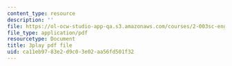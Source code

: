 ```yaml
---
content_type: resource
description: ''
file: https://ol-ocw-studio-app-qa.s3.amazonaws.com/courses/2-003sc-engineering-dynamics-fall-2011/ca11eb9783e2d9c03e02aa56fd501f32_lFedznDnPZc.pdf
file_type: application/pdf
resourcetype: Document
title: 3play pdf file
uid: ca11eb97-83e2-d9c0-3e02-aa56fd501f32
---
```

